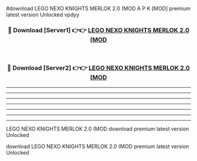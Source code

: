 #download LEGO NEXO KNIGHTS MERLOK 2.0 (MOD A P K [MOD] premium latest version Unlocked vpdyy 



<div align="center">
<h3>🔴 Download [Server1] 👉👉 <a href="https://apkdownload3.web.app/">LEGO NEXO KNIGHTS MERLOK 2.0 (MOD</a></h3><br>

<h3>🔴 Download [Server2] 👉👉 <a href="https://apkdownload3.web.app/">LEGO NEXO KNIGHTS MERLOK 2.0 (MOD</a></h3>
</div>





----------------------------------------------------------

----------------------------------------------------------

----------------------------------------------------------

----------------------------------------------------------

----------------------------------------------------------

----------------------------------------------------------

----------------------------------------------------------

LEGO NEXO KNIGHTS MERLOK 2.0 (MOD download premium latest version Unlocked

download LEGO NEXO KNIGHTS MERLOK 2.0 (MOD premium latest version Unlocked
